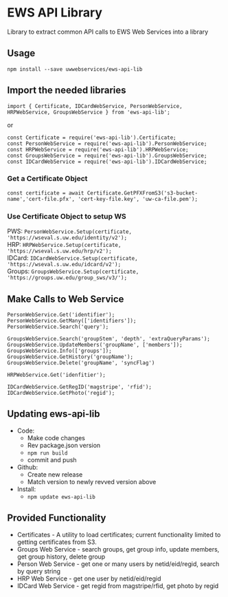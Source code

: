 # EWS API Library

Library to extract common API calls to EWS Web Services into a library

## Usage

`npm install --save uwwebservices/ews-api-lib`

## Import the needed libraries

`import { Certificate, IDCardWebService, PersonWebService, HRPWebService, GroupsWebService } from 'ews-api-lib';`

or

`const Certificate = require('ews-api-lib').Certificate;`  
`const PersonWebService = require('ews-api-lib').PersonWebService;`  
`const HRPWebService = require('ews-api-lib').HRPWebService;`  
`const GroupsWebService = require('ews-api-lib').GroupsWebService;`  
`const IDCardWebService = require('ews-api-lib').IDCardWebService;`

### Get a Certificate Object

`const certificate = await Certificate.GetPFXFromS3('s3-bucket-name','cert-file.pfx', 'cert-key-file.key', 'uw-ca-file.pem');`

### Use Certificate Object to setup WS

PWS: `PersonWebService.Setup(certificate, 'https://wseval.s.uw.edu/identity/v2');`  
HRP: `HRPWebService.Setup(certificate, 'https://wseval.s.uw.edu/hrp/v2');`  
IDCard: `IDCardWebService.Setup(certificate, 'https://wseval.s.uw.edu/idcard/v2');`  
Groups: `GroupsWebService.Setup(certificate, 'https://groups.uw.edu/group_sws/v3/');`

## Make Calls to Web Service

`PersonWebService.Get('identifier');`  
`PersonWebService.GetMany(['identifiers']);`
`PersonWebService.Search('query');`

`GroupsWebService.Search('groupStem', 'depth', 'extraQueryParams');`  
`GroupsWebService.UpdateMembers('groupName', ['members']);`  
`GroupsWebService.Info(['groups']);`  
`GroupsWebService.GetHistory('groupName');`  
`GroupsWebService.Delete('groupName', 'syncFlag')`

`HRPWebService.Get('idenfitier');`

`IDCardWebService.GetRegID('magstripe', 'rfid');`  
`IDCardWebService.GetPhoto('regid');`

## Updating ews-api-lib

- Code:
  - Make code changes
  - Rev package.json version
  - `npm run build`
  - commit and push
- Github:
  - Create new release
  - Match version to newly revved version above
- Install:
  - `npm update ews-api-lib`

## Provided Functionality

- Certificates - A utility to load certificates; current functionality limited to getting certificates from S3.
- Groups Web Service - search groups, get group info, update members, get group history, delete group
- Person Web Service - get one or many users by netid/eid/regid, search by query string
- HRP Web Service - get one user by netid/eid/regid
- IDCard Web Service - get regid from magstripe/rfid, get photo by regid
